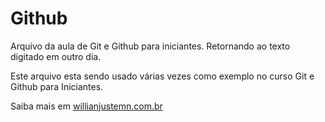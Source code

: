 # Github

Arquivo da aula de Git e Github para iniciantes.
Retornando ao texto digitado em outro dia.

Este arquivo esta sendo usado várias vezes como exemplo no curso Git e Github para Iniciantes.

Saiba mais em [willianjustemn.com.br](http://willianjsuten.com.br)
